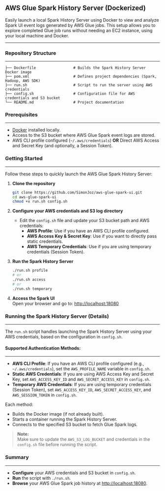 ## AWS Glue Spark History Server (Dockerized)

Easily launch a local Spark History Server using Docker to view and analyze Spark UI event logs generated by AWS Glue
jobs. This setup allows you to explore completed Glue job runs without needing an EC2 instance, using your local machine
and Docker.

---

### Repository Structure

---

```
├── Dockerfile                 # Builds the Spark History Server Docker image
├── pom.xml                    # Defines project dependencies (Spark, Hadoop, AWS SDK)
├── run.sh                     # Script to run the server using AWS credentials
├── config.sh                  # Configuration file for AWS credentials and S3 bucket
└── README.md                  # Project documentation
```




### Prerequisites

---

- [Docker](https://docs.docker.com/get-docker/) installed locally.
- Access to the S3 bucket where AWS Glue Spark event logs are stored.
- AWS CLI profile configured (`~/.aws/credentials`) **OR** Direct AWS Access and Secret Key (and optionally, a Session Token).


### Getting Started

---

Follow these steps to quickly launch the AWS Glue Spark History Server:

1. **Clone the repository**
    ```bash
    git clone https://github.com/SimonJoz/aws-glue-spark-ui.git
    cd aws-glue-spark-ui
    chmod +x run.sh config.sh
    ```

2. **Configure your AWS credentials and S3 log directory**
    - Edit the `config.sh` file and update your S3 bucket path and AWS credentials:
        - **AWS Profile**: Use if you have an AWS CLI profile configured.
        - **AWS Access Key & Secret Key**: Use if you want to directly pass static credentials.
        - **AWS Temporary Credentials**: Use if you are using temporary credentials (Session Token).

3. **Run the Spark History Server**
    ```bash
    ./run.sh profile
    # or   
    ./run.sh access
    # or
    ./run.sh temporary
    ```

4. **Access the Spark UI**  
   Open your browser and go to: [http://localhost:18080](http://localhost:18080)


### Running the Spark History Server (Details)

---

The `run.sh` script handles launching the Spark History Server using your AWS credentials, based on the configuration
in `config.sh`.

#### **Supported Authentication Methods**:
---

- **AWS CLI Profile**: If you have an AWS CLI profile configured (e.g., `~/.aws/credentials`), set
  the `AWS_PROFILE_NAME` variable in `config.sh`.
- **Static AWS Credentials**: If you are using AWS Access Key and Secret Key, set `AWS_ACCESS_KEY_ID`
  and `AWS_SECRET_ACCESS_KEY` in `config.sh`.
- **Temporary AWS Credentials**: If you are using temporary credentials (Session Token),
  set `AWS_ACCESS_KEY_ID`, `AWS_SECRET_ACCESS_KEY`, and `AWS_SESSION_TOKEN` in `config.sh`.

Each method:

- Builds the Docker image (if not already built).
- Starts a container running the Spark History Server.
- Connects to the specified S3 bucket to fetch Glue Spark logs.

> **Note:**  
> Make sure to update the `AWS_S3_LOG_BUCKET` and credentials in the `config.sh` file before running the script.


### Summary

---

- **Configure** your AWS credentials and S3 bucket in `config.sh`.
- **Run** the script with `./run.sh`.
- **Browse** your AWS Glue Spark job history at [http://localhost:18080](http://localhost:18080).



